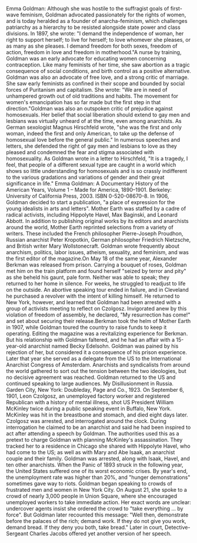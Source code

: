 Emma Goldman: Although she was hostile to the suffragist goals of first-wave feminism, Goldman advocated passionately for the rights of women, and is today heralded as a founder of anarcha-feminism, which challenges patriarchy as a hierarchy to be resisted alongside state power and class divisions. In 1897, she wrote: "I demand the independence of woman, her right to support herself; to live for herself; to love whomever she pleases, or as many as she pleases. I demand freedom for both sexes, freedom of action, freedom in love and freedom in motherhood."A nurse by training, Goldman was an early advocate for educating women concerning contraception. Like many feminists of her time, she saw abortion as a tragic consequence of social conditions, and birth control as a positive alternative. Goldman was also an advocate of free love, and a strong critic of marriage. She saw early feminists as confined in their scope and bounded by social forces of Puritanism and capitalism. She wrote: "We are in need of unhampered growth out of old traditions and habits. The movement for women's emancipation has so far made but the first step in that direction."Goldman was also an outspoken critic of prejudice against homosexuals. Her belief that social liberation should extend to gay men and lesbians was virtually unheard of at the time, even among anarchists. As German sexologist Magnus Hirschfeld wrote, "she was the first and only woman, indeed the first and only American, to take up the defense of homosexual love before the general public." In numerous speeches and letters, she defended the right of gay men and lesbians to love as they pleased and condemned the fear and stigma associated with homosexuality. As Goldman wrote in a letter to Hirschfeld, "It is a tragedy, I feel, that people of a different sexual type are caught in a world which shows so little understanding for homosexuals and is so crassly indifferent to the various gradations and variations of gender and their great significance in life." Emma Goldman: A Documentary History of the American Years, Volume 1 – Made for America, 1890–1901. Berkeley: University of California Press, 2003. ISBN 0-520-08670-8. In 1906, Goldman decided to start a publication, "a place of expression for the young idealists in arts and letters". Mother Earth was staffed by a cadre of radical activists, including Hippolyte Havel, Max Baginski, and Leonard Abbott. In addition to publishing original works by its editors and anarchists around the world, Mother Earth reprinted selections from a variety of writers. These included the French philosopher Pierre-Joseph Proudhon, Russian anarchist Peter Kropotkin, German philosopher Friedrich Nietzsche, and British writer Mary Wollstonecraft. Goldman wrote frequently about anarchism, politics, labor issues, atheism, sexuality, and feminism, and was the first editor of the magazine.On May 18 of the same year, Alexander Berkman was released from prison. Carrying a bouquet of roses, Goldman met him on the train platform and found herself "seized by terror and pity" as she beheld his gaunt, pale form. Neither was able to speak; they returned to her home in silence. For weeks, he struggled to readjust to life on the outside. An abortive speaking tour ended in failure, and in Cleveland he purchased a revolver with the intent of killing himself.  He returned to New York, however, and learned that Goldman had been arrested with a group of activists meeting to reflect on Czolgosz. Invigorated anew by this violation of freedom of assembly, he declared, "My resurrection has come!" and set about securing their release.Berkman took the helm of Mother Earth in 1907, while Goldman toured the country to raise funds to keep it operating. Editing the magazine was a revitalizing experience for Berkman. But his relationship with Goldman faltered, and he had an affair with a 15-year-old anarchist named Becky Edelsohn. Goldman was pained by his rejection of her, but considered it a consequence of his prison experience.  Later that year she served as a delegate from the US to the International Anarchist Congress of Amsterdam. Anarchists and syndicalists from around the world gathered to sort out the tension between the two ideologies, but no decisive agreement was reached. Goldman returned to the US and continued speaking to large audiences. My Disillusionment in Russia. Garden City, New York: Doubleday, Page and Co., 1923. On September 6, 1901, Leon Czolgosz, an unemployed factory worker and registered Republican with a history of mental illness, shot US President William McKinley twice during a public speaking event in Buffalo, New York. McKinley was hit in the breastbone and stomach, and died eight days later. Czolgosz was arrested, and interrogated around the clock. During interrogation he claimed to be an anarchist and said he had been inspired to act after attending a speech by Goldman. The authorities used this as a pretext to charge Goldman with planning McKinley's assassination. They tracked her to a residence in Chicago she shared with Hippolyte Havel, who had come to the US; as well as with Mary and Abe Isaak, an anarchist couple and their family. Goldman was arrested, along with Isaak, Havel, and ten other anarchists. When the Panic of 1893 struck in the following year, the United States suffered one of its worst economic crises. By year's end, the unemployment rate was higher than 20%, and "hunger demonstrations" sometimes gave way to riots. Goldman began speaking to crowds of frustrated men and women in New York City. On August 21, she spoke to a crowd of nearly 3,000 people in Union Square, where she encouraged unemployed workers to take immediate action. Her exact words are unclear: undercover agents insist she ordered the crowd to "take everything ... by force". But Goldman later recounted this message: "Well then, demonstrate before the palaces of the rich; demand work. If they do not give you work, demand bread. If they deny you both, take bread." Later in court, Detective-Sergeant Charles Jacobs offered yet another version of her speech.
